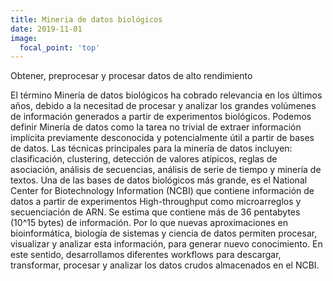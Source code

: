 ```yaml
---
title: Mineria de datos biológicos
date: 2019-11-01
image:
  focal_point: 'top'
---
```


Obtener, preprocesar y procesar datos de alto rendimiento

<!--more-->

El término Minería de datos biológicos ha cobrado relevancia en los últimos años, debido a la necesitad de procesar y analizar los grandes volúmenes de información generados a partir de experimentos biológicos. Podemos definir Minería de datos como la tarea no trivial de extraer información implícita previamente desconocida y potencialmente útil a partir de bases de datos. Las técnicas principales para la minería de datos incluyen: clasificación, clustering, detección de valores atípicos, reglas de asociación, análisis de secuencias, análisis de serie de tiempo y minería de textos. Una de las bases de datos biológicos más grande, es el National Center for Biotechnology Information (NCBI) que contiene información de datos a partir de experimentos High-throughput como microarreglos y secuenciación de ARN. Se estima que contiene más de 36 pentabytes (10^15 bytes) de información. Por lo que nuevas aproximaciones en bioinformática, biología de sistemas y ciencia de datos permiten procesar, visualizar y analizar esta información, para generar nuevo conocimiento. En este sentido, desarrollamos diferentes workflows para descargar, transformar, procesar y analizar los datos crudos almacenados en el NCBI.
